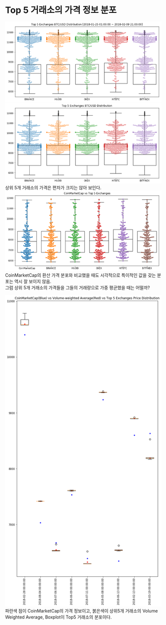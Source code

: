 # Top 5 거래소의 가격 정보 분포  
![alt_text](./Images/Top5_01.png) 
![alt_text](./Images/Top5_02.png) 
상위 5개 거래소의 가격은 편차가 크지는 않아 보인다.  
![alt_text](./Images/CMCvsTop5.png)  
CoinMarketCap의 환산 가격 분포와 비교했을 때도 시각적으로 특이적인 값을 갖는 분포는 역시 잘 보이지 않음.  
그럼 상위 5개 거래소의 가격들을 그들의 거래량으로 가중 평균했을 때는 어떨까?  

![alt_text](./Images/CMCvsmean.png)  
파란색 점이 CoinMarketCap의 가격 정보이고, 붉은색이 상위5개 거래소의 Volume Weighted Average, Boxplot이 Top5 거래소의 분포이다.  

